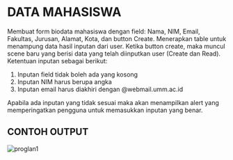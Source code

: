 # DATA MAHASISWA
Membuat form biodata mahasiswa dengan field: Nama, NIM, Email, Fakultas, Jurusan, Alamat, Kota, 
dan button Create. Menerapkan table untuk menampung data hasil inputan dari user. Ketika button create, maka muncul scene baru yang berisi data yang telah diinputkan user (Create dan Read). 
Ketentuan inputan sebagai berikut:
1. Inputan field tidak boleh ada yang kosong
2. Inputan NIM harus berupa angka
3. Inputan email harus diakhiri dengan @webmail.umm.ac.id

Apabila ada inputan yang tidak sesuai maka akan menampilkan alert yang memperingatkan pengguna 
untuk memasukkan inputan yang benar.

## CONTOH OUTPUT
![proglan1](https://github.com/Naufallm/datamahasiswa/assets/130893000/ec8f0017-d686-416c-bc1c-12b9af8957c6)

